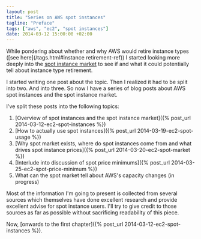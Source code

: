 ```yaml
---
layout: post
title: "Series on AWS spot instances"
tagline: "Preface"
tags: ["aws", "ec2", "spot instances"]
date: 2014-03-12 15:00:00 +02:00
---
```


While pondering about whether and why AWS would retire instance types
([see here](/tags.html#instance retirement-ref)) I started looking
more deeply into the [spot instance
market](https://aws.amazon.com/ec2/purchasing-options/spot-instances/)
to see if and what it could potentially tell about instance type
retirement.

I started writing one post about the topic. Then I realized it had to
be split into two. And into three. So now I have a series of blog
posts about AWS spot instances and the spot instance market.

I've split these posts into the following topics:

1. [Overview of spot instances and the spot instance market]({% post_url 2014-03-12-ec2-spot-instances %})
2. [How to actually use spot instances]({% post_url 2014-03-19-ec2-spot-usage %})
3. [Why spot market exists, where do spot instances come from and what
   drives spot instance prices]({% post_url 2014-03-20-ec2-spot-market %})
4. [Interlude into discussion of spot price minimums]({% post_url 2014-03-25-ec2-spot-price-minimum %})
5. What can the spot market tell about AWS's capacity changes (in progress)

Most of the information I'm going to present is collected from several
sources which themselves have done excellent research and provide
excellent advise for spot instance users. I'll try to give credit to
those sources as far as possible without sacrificing readability of
this piece.

Now, [onwards to the first chapter]({% post_url 2014-03-12-ec2-spot-instances %}).
